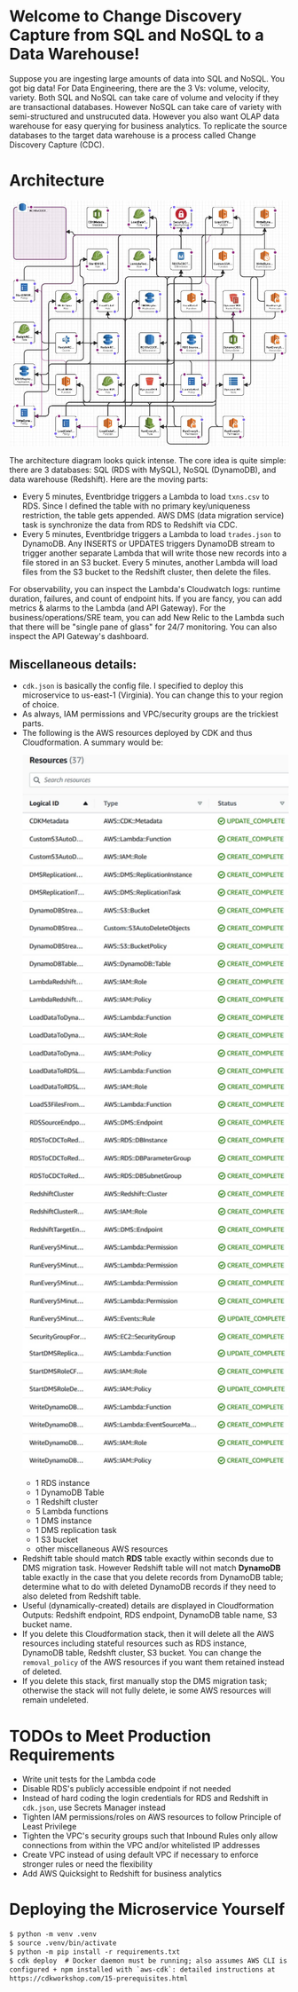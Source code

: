 # Welcome to Change Discovery Capture from SQL and NoSQL to a Data Warehouse!

Suppose you are ingesting large amounts of data into SQL and NoSQL. You got big data! For Data Engineering, there are the 3 Vs: volume, velocity, variety. Both SQL and NoSQL can take care of volume and velocity if they are transactional databases. However NoSQL can take care of variety with semi-structured and unstrucuted data. However you also want OLAP data warehouse for easy querying for business analytics. To replicate the source databases to the target data warehouse is a process called Change Discovery Capture (CDC).



# Architecture
<p align="center"><img src="arch_diagram.jpg" width="800"></p>
The architecture diagram looks quick intense. The core idea is quite simple: there are 3 databases: SQL (RDS with MySQL), NoSQL (DynamoDB), and data warehouse (Redshift). Here are the moving parts:

* Every 5 minutes, Eventbridge triggers a Lambda to load `txns.csv` to RDS. Since I defined the table with no primary key/uniqueness restriction, the table gets appended. AWS DMS (data migration service) task is synchronize the data from RDS to Redshift via CDC.
* Every 5 minutes, Eventbridge triggers a Lambda to load `trades.json` to DynamoDB. Any INSERTS or UPDATES triggers DynamoDB stream to trigger another separate Lambda that will write those new records into a file stored in an S3 bucket. Every 5 minutes, another Lambda will load files from the S3 bucket to the Redshift cluster, then delete the files.

For observability, you can inspect the Lambda's Cloudwatch logs: runtime duration, failures, and count of endpoint hits. If you are fancy, you can add metrics & alarms to the Lambda (and API Gateway). For the business/operations/SRE team, you can add New Relic to the Lambda such that there will be "single pane of glass" for 24/7 monitoring. You can also inspect the API Gateway's dashboard.



## Miscellaneous details:
* `cdk.json` is basically the config file. I specified to deploy this microservice to us-east-1 (Virginia). You can change this to your region of choice.
* As always, IAM permissions and VPC/security groups are the trickiest parts.
* The following is the AWS resources deployed by CDK and thus Cloudformation. A summary would be: <p align="center"><img src="AWS_resources.jpg" width="500"></p>
    * 1 RDS instance
    * 1 DynamoDB Table
    * 1 Redshift cluster
    * 5 Lambda functions
    * 1 DMS instance
    * 1 DMS replication task
    * 1 S3 bucket
    * other miscellaneous AWS resources
* Redshift table should match **RDS** table exactly within seconds due to DMS migration task. However Redshift table will not match **DynamoDB** table exactly in the case that you delete records from DynamoDB table; determine what to do with deleted DynamoDB records if they need to also deleted from Redshift table.
* Useful (dynamically-created) details are displayed in Cloudformation Outputs: Redshift endpoint, RDS endpoint, DynamoDB table name, S3 bucket name.
* If you delete this Cloudformation stack, then it will delete all the AWS resources including stateful resources such as RDS instance, DynamoDB table, Redshft cluster, S3 bucket. You can change the `removal_policy` of the AWS resources if you want them retained instead of deleted.
* If you delete this stack, first manually stop the DMS migration task; otherwise the stack will not fully delete, ie some AWS resources will remain undeleted.



# TODOs to Meet Production Requirements
* Write unit tests for the Lambda code
* Disable RDS's publicly accessible endpoint if not needed
* Instead of hard coding the login credentials for RDS and Redshift in `cdk.json`, use Secrets Manager instead
* Tighten IAM permissions/roles on AWS resources to follow Principle of Least Privilege
* Tighten the VPC's security groups such that Inbound Rules only allow connections from within the VPC and/or whitelisted IP addresses
* Create VPC instead of using default VPC if necessary to enforce stronger rules or need the flexibility
* Add AWS Quicksight to Redshift for business analytics



# Deploying the Microservice Yourself
```
$ python -m venv .venv
$ source .venv/bin/activate
$ python -m pip install -r requirements.txt
$ cdk deploy  # Docker daemon must be running; also assumes AWS CLI is configured + npm installed with `aws-cdk`: detailed instructions at https://cdkworkshop.com/15-prerequisites.html
```